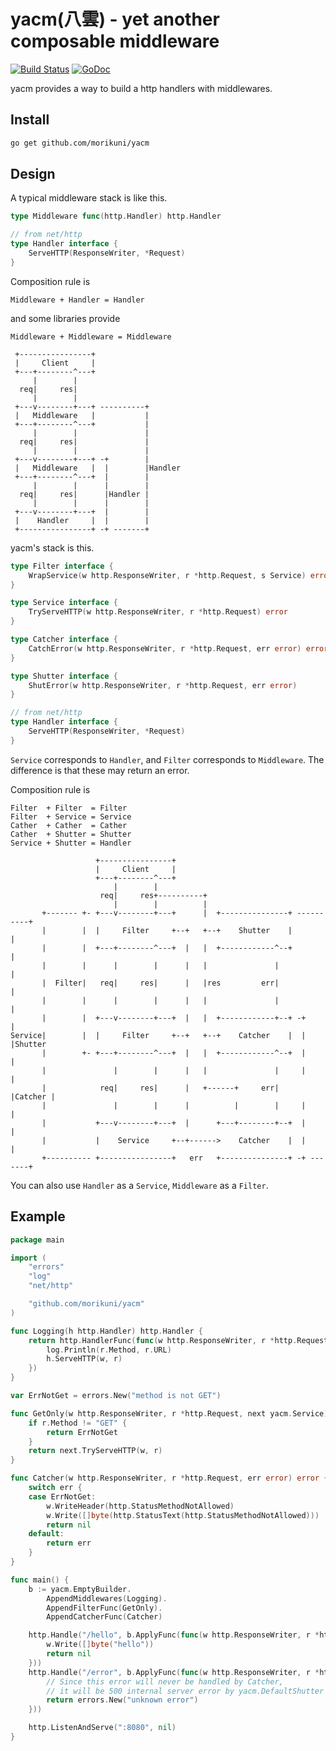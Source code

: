 # yacm(八雲) - yet another composable middleware

[![Build Status](https://travis-ci.org/morikuni/yacm.svg?branch=master)](https://travis-ci.org/morikuni/yacm)
[![GoDoc](https://godoc.org/github.com/morikuni/yacm?status.svg)](https://godoc.org/github.com/morikuni/yacm)

yacm provides a way to build a http handlers with middlewares.

## Install

```sh
go get github.com/morikuni/yacm
```

## Design

A typical middleware stack is like this.

```go
type Middleware func(http.Handler) http.Handler

// from net/http
type Handler interface {
	ServeHTTP(ResponseWriter, *Request)
}
```

Composition rule is

```
Middleware + Handler = Handler
```

and some libraries provide

```
Middleware + Middleware = Middleware
```

```
 +----------------+
 |     Client     |
 +---+--------^---+
     |        |
  req|     res|
     |        |
 +---v--------+---+ ----------+
 |   Middleware   |           |
 +---+--------^---+           |
     |        |               |
  req|     res|               |
     |        |               |
 +---v--------+---+ -+        |
 |   Middleware   |  |        |Handler
 +---+--------^---+  |        |
     |        |      |        |
  req|     res|      |Handler |
     |        |      |        |
 +---v--------+---+  |        |
 |    Handler     |  |        |
 +----------------+ -+ -------+
```

yacm's stack is this.

```go
type Filter interface {
	WrapService(w http.ResponseWriter, r *http.Request, s Service) error
}

type Service interface {
	TryServeHTTP(w http.ResponseWriter, r *http.Request) error
}

type Catcher interface {
	CatchError(w http.ResponseWriter, r *http.Request, err error) error
}

type Shutter interface {
	ShutError(w http.ResponseWriter, r *http.Request, err error)
}

// from net/http
type Handler interface {
	ServeHTTP(ResponseWriter, *Request)
}
```

`Service` corresponds to `Handler`, and `Filter` corresponds to `Middleware`.
The difference is that these may return an error.

Composition rule is

```
Filter  + Filter  = Filter
Filter  + Service = Service
Cather  + Cather  = Cather
Cather  + Shutter = Shutter
Service + Shutter = Handler
```

```
                   +----------------+
                   |     Client     |
                   +---+--------^---+
                       |        |
                    req|     res+----------+
                       |        |          |
       +------- +- +---v--------+---+      |  +---------------+ ----------+
       |        |  |     Filter     +--+   +--+    Shutter    |           |
       |        |  +---+--------^---+  |   |  +------------^--+           |
       |        |      |        |      |   |               |              |
       |  Filter|   req|     res|      |   |res         err|              |
       |        |      |        |      |   |               |              |
       |        |  +---v--------+---+  |   |  +------------+--+ -+        |
Service|        |  |     Filter     +--+   +--+    Catcher    |  |        |Shutter
       |        +- +---+--------^---+  |   |  +------------^--+  |        |
       |               |        |      |   |               |     |        |
       |            req|     res|      |   +------+     err|     |Catcher |
       |               |        |      |          |        |     |        |
       |           +---v--------+---+  |      +---+--------+--+  |        |
       |           |    Service     +--+------>    Catcher    |  |        |
       +---------- +----------------+   err   +---------------+ -+ -------+
```

You can also use `Handler` as a `Service`, `Middleware` as a `Filter`.

## Example

```go
package main

import (
	"errors"
	"log"
	"net/http"

	"github.com/morikuni/yacm"
)

func Logging(h http.Handler) http.Handler {
	return http.HandlerFunc(func(w http.ResponseWriter, r *http.Request) {
		log.Println(r.Method, r.URL)
		h.ServeHTTP(w, r)
	})
}

var ErrNotGet = errors.New("method is not GET")

func GetOnly(w http.ResponseWriter, r *http.Request, next yacm.Service) error {
	if r.Method != "GET" {
		return ErrNotGet
	}
	return next.TryServeHTTP(w, r)
}

func Catcher(w http.ResponseWriter, r *http.Request, err error) error {
	switch err {
	case ErrNotGet:
		w.WriteHeader(http.StatusMethodNotAllowed)
		w.Write([]byte(http.StatusText(http.StatusMethodNotAllowed)))
		return nil
	default:
		return err
	}
}

func main() {
	b := yacm.EmptyBuilder.
		AppendMiddlewares(Logging).
		AppendFilterFunc(GetOnly).
		AppendCatcherFunc(Catcher)

	http.Handle("/hello", b.ApplyFunc(func(w http.ResponseWriter, r *http.Request) error {
		w.Write([]byte("hello"))
		return nil
	}))
	http.Handle("/error", b.ApplyFunc(func(w http.ResponseWriter, r *http.Request) error {
		// Since this error will never be handled by Catcher,
		// it will be 500 internal server error by yacm.DefaultShutter
		return errors.New("unknown error")
	}))

	http.ListenAndServe(":8080", nil)
}
```


